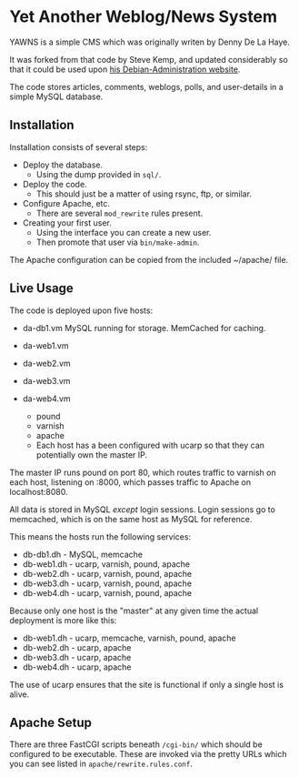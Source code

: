 
Yet Another Weblog/News System
==============================

YAWNS is a simple CMS which was originally writen by Denny De La Haye.

It was forked from that code by Steve Kemp, and updated considerably
so that it could be used upon [his Debian-Administration website](http://www.debian-administration.org/).

The code stores articles, comments, weblogs, polls, and user-details in
a simple MySQL database.


Installation
------------

Installation consists of several steps:

* Deploy the database.
   * Using the dump provided in `sql/`.
* Deploy the code.
   * This should just be a matter of using rsync, ftp, or similar.
* Configure Apache, etc.
   * There are several `mod_rewrite` rules present.
* Creating your first user.
   * Using the interface you can create a new user.
   * Then promote that user via `bin/make-admin`.

The Apache configuration can be copied from the included ~/apache/ file.



Live Usage
----------

The code is deployed upon five hosts:

* da-db1.vm
    MySQL running for storage.
    MemCached for caching.

* da-web1.vm
* da-web2.vm
* da-web3.vm
* da-web4.vm
    * pound
    * varnish
    * apache
    * Each host has a been configured with ucarp so that they can potentially own the master IP.

The master IP runs pound on port 80, which routes traffic to varnish on each host, listening on :8000, which passes traffic to Apache on localhost:8080.

All data is stored in MySQL *except* login sessions.  Login sessions go to memcached, which is on the same host as MySQL for reference.


This means the hosts run the following services:

* db-db1.dh - MySQL, memcache
* db-web1.dh - ucarp, varnish, pound, apache
* db-web2.dh - ucarp, varnish, pound, apache
* db-web3.dh - ucarp, varnish, pound, apache
* db-web4.dh - ucarp, varnish, pound, apache


Because only one host is the "master" at any given time the actual deployment is more like this:

* db-web1.dh - ucarp, memcache, varnish, pound, apache
* db-web2.dh - ucarp, apache
* db-web3.dh - ucarp, apache
* db-web4.dh - ucarp, apache

The use of ucarp ensures that the site is functional if only a single host is alive.


Apache Setup
------------

There are three FastCGI scripts beneath `/cgi-bin/` which should be configured to be
executable.  These are invoked via the pretty URLs which you can see listed in
`apache/rewrite.rules.conf`.


